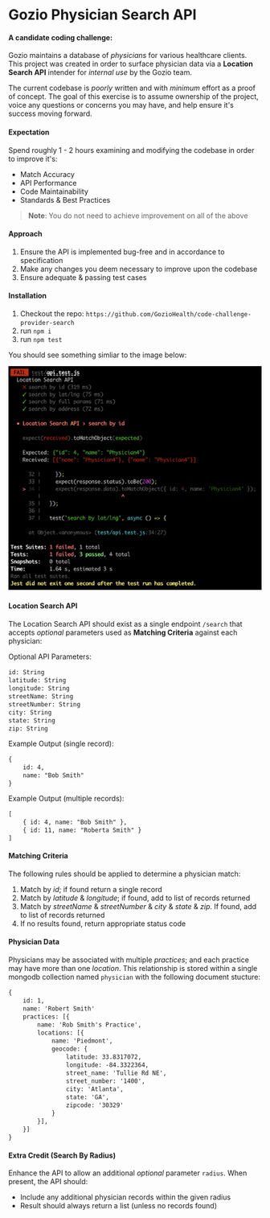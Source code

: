 # Gozio Physician Search API

#### A candidate coding challenge:
Gozio maintains a database of *physicians* for various healthcare clients. This project was created in order to surface physician data via a **Location Search API** intender for *internal use* by the Gozio team.

The current codebase is *poorly* written and with *minimum* effort as a proof of concept. The goal of this exercise is to assume ownership of the project, voice any questions or concerns you may have, and help ensure it's success moving forward.

#### Expectation
Spend roughly 1 - 2 hours examining and modifying the codebase in order to improve it's:
* Match Accuracy
* API Performance
* Code Maintainability
* Standards & Best Practices

> **Note**: You do not need to achieve improvement on all of the above


#### Approach

1. Ensure the API is implemented bug-free and in accordance to specification
2. Make any changes you deem necessary to improve upon the codebase
4. Ensure adequate & passing test cases

#### Installation
1. Checkout the repo: `https://github.com/GozioHealth/code-challenge-provider-search`
2. run `npm i`
3. run `npm test`

You should see something simliar to the image below:

![Jest Output](./jest.png)

#### Location Search API
The Location Search API should exist as a single endpoint `/search` that accepts *optional* parameters used as **Matching Criteria** against each physician:

Optional API Parameters:
```
id: String
latitude: String
longitude: String
streetName: String
streetNumber: String
city: String
state: String
zip: String
```

Example Output (single record):
```
{
    id: 4,
    name: "Bob Smith"
}
```

Example Output (multiple records):
```
[
    { id: 4, name: "Bob Smith" },
    { id: 11, name: "Roberta Smith" }
]
```

#### Matching Criteria
The following rules should be applied to determine a physician match:
1. Match by *id*; if found return a single record
2. Match by *latitude* & *longitude*; if found, add to list of records returned
3. Match by *streetName* & *streetNumber* & *city* & *state* & *zip*. If found, add to list of records returned
4. If no results found, return appropriate status code

#### Physician Data
Physicians may be associated with multiple *practices*; and each practice may have more than one *location*. This relationship is stored within a single mongodb collection named `physician` with the following document stucture:

```
{
    id: 1,
    name: 'Robert Smith'
    practices: [{
        name: 'Rob Smith's Practice',
        locations: [{
            name: 'Piedmont',
            geocode: {
                latitude: 33.8317072,
                longitude: -84.3322364,
                street_name: 'Tullie Rd NE',
                street_number: '1400',
                city: 'Atlanta',
                state: 'GA',
                zipcode: '30329'
            }
        }],
    }]
}
```

#### Extra Credit (Search By Radius)
Enhance the API to allow an additional *optional* parameter `radius`. When present, the API should:
* Include any additional physician records within the given radius
* Result should always return a list (unless no records found)